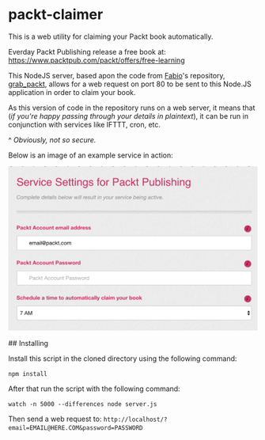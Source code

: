 # packt-claimer
This is a web utility for claiming your Packt book automatically.

Everday Packt Publishing release a free book at: https://www.packtpub.com/packt/offers/free-learning

This NodeJS server, based apon the code from [Fabio](https://github.com/draconar/)'s repository, [grab_packt](https://github.com/draconar/grab_packt/), allows for a web request on port 80 to be sent to this Node.JS application in order to claim your book.

As this version of code in the repository runs on a web server, it means that (<i>if you're happy passing through your details in plaintext</i>), it can be run in conjunction with services like IFTTT, cron, etc.

^ <i>Obviously, not so secure.</i>

Below is an image of an example service in action:

![Example Service](implement.png)

## Installing

Install this script in the cloned directory using the following command:

    npm install

After that run the script with the following command:

    watch -n 5000 --differences node server.js
    
Then send a web request to: `http://localhost/?email=EMAIL@HERE.COM&password=PASSWORD`
